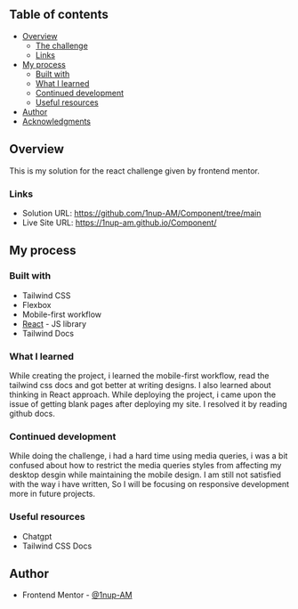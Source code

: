 ## Table of contents

- [Overview](#overview)
  - [The challenge](#the-challenge)
  - [Links](#links)
- [My process](#my-process)
  - [Built with](#built-with)
  - [What I learned](#what-i-learned)
  - [Continued development](#continued-development)
  - [Useful resources](#useful-resources)
- [Author](#author)
- [Acknowledgments](#acknowledgments)

## Overview

This is my solution for the react challenge given by frontend mentor.


### Links

- Solution URL: https://github.com/1nup-AM/Component/tree/main
- Live Site URL: https://1nup-am.github.io/Component/

## My process

### Built with

- Tailwind CSS
- Flexbox
- Mobile-first workflow
- [React](https://reactjs.org/) - JS library
- Tailwind Docs

### What I learned
While creating the project, i learned the mobile-first workflow, read the tailwind css docs and got better at writing designs. I also learned about thinking in React approach. While deploying the project, i came upon the issue of getting blank pages after deploying my site. I resolved it by reading github docs.



### Continued development
While doing the challenge, i had a hard time using media queries, i was a bit confused about how to restrict the media queries styles from affecting my desktop desgin while maintaining the mobile design. I am still not satisfied with the way i have written,
So I will be focusing on responsive development more in future projects. 


### Useful resources

- Chatgpt
- Tailwind CSS Docs

## Author

- Frontend Mentor - [@1nup-AM](https://www.frontendmentor.io/profile/1nup-AM)